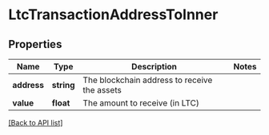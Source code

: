 # LtcTransactionAddressToInner

## Properties

Name | Type | Description | Notes
------------ | ------------- | ------------- | -------------
**address** | **string** | The blockchain address to receive the assets |
**value** | **float** | The amount to receive (in LTC) |

[[Back to API list]](../../README.md#api-endpoints)

